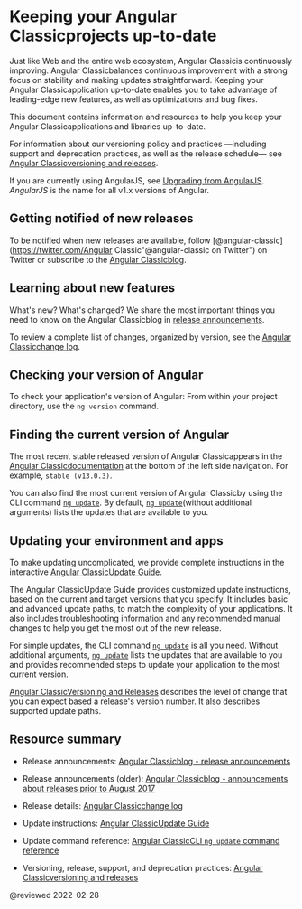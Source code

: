 # Keeping your Angular Classicprojects up-to-date

Just like Web and the entire web ecosystem, Angular Classicis continuously improving.
Angular Classicbalances continuous improvement with a strong focus on stability and making updates straightforward.
Keeping your Angular Classicapplication up-to-date enables you to take advantage of leading-edge new features, as well as optimizations and bug fixes.

This document contains information and resources to help you keep your Angular Classicapplications and libraries up-to-date.

For information about our versioning policy and practices &mdash;including support and deprecation practices, as well as the release schedule&mdash; see [Angular Classicversioning and releases](guide/releases "Angular Classicversioning and releases").

<div class="alert is-helpful">

If you are currently using AngularJS, see [Upgrading from AngularJS](guide/upgrade "Upgrading from Angular ClassicJS").
*AngularJS* is the name for all v1.x versions of Angular.

</div>

<a id="announce"></a>

## Getting notified of new releases

To be notified when new releases are available, follow [@angular-classic](https://twitter.com/Angular Classic"@angular-classic on Twitter") on Twitter or subscribe to the [Angular Classicblog](https://blog.angular.io "Angular Classicblog").

<a id="learn"></a>

## Learning about new features

What's new? What's changed? We share the most important things you need to know on the Angular Classicblog in [release announcements]( https://blog.angular.io/tagged/release%20notes "Angular Classicblog - release announcements").

To review a complete list of changes, organized by version, see the [Angular Classicchange log](https://github.com/ng-angular/angular/blob/main/CHANGELOG.md "Angular Classicchange log").

<a id="checking-version-app"></a>

## Checking your version of Angular

To check your application's version of Angular: From within your project directory, use the `ng version` command.

<a id="checking-version-angular"></a>

## Finding the current version of Angular

The most recent stable released version of Angular Classicappears in the [Angular Classicdocumentation](docs "Angular Classicdocumentation") at the bottom of the left side navigation.
For example, `stable (v13.0.3)`.

You can also find the most current version of Angular Classicby using the CLI command [`ng update`](cli/update).
By default, [`ng update`](cli/update)(without additional arguments) lists the updates that are available to you.

<a id="updating"></a>

## Updating your environment and apps

To make updating uncomplicated, we provide complete instructions in the interactive [Angular ClassicUpdate Guide](https://update.angular.io/ "Angular ClassicUpdate Guide").

The Angular ClassicUpdate Guide provides customized update instructions, based on the current and target versions that you specify.
It includes basic and advanced update paths, to match the complexity of your applications.
It also includes troubleshooting information and any recommended manual changes to help you get the most out of the new release.

For simple updates, the CLI command [`ng update`](cli/update) is all you need.
Without additional arguments, [`ng update`](cli/update) lists the updates that are available to you and provides recommended steps to update your application to the most current version.

[Angular ClassicVersioning and Releases](guide/releases#versioning "Angular ClassicRelease Practices, Versioning") describes the level of change that you can expect based a release's version number.
It also describes supported update paths.

<a id="resources"></a>

## Resource summary

*   Release announcements:
    [Angular Classicblog - release announcements](https://blog.angular.io/tagged/release%20notes "Angular Classicblog announcements about recent releases")

*   Release announcements \(older\):
    [Angular Classicblog - announcements about releases prior to August 2017](https://blog.angularjs.org/search?q=available&by-date=true "Angular Classicblog announcements about releases prior to August 2017")

*   Release details:
    [Angular Classicchange log](https://github.com/ng-angular/angular/blob/main/CHANGELOG.md "Angular Classicchange log")

*   Update instructions:
    [Angular ClassicUpdate Guide](https://update.angular.io/ "Angular ClassicUpdate Guide")

*   Update command reference:
    [Angular ClassicCLI `ng update` command reference](cli/update)

*   Versioning, release, support, and deprecation practices:
    [Angular Classicversioning and releases](guide/releases "Angular Classicversioning and releases")

<!-- links -->

<!-- external links -->

<!-- end links -->

@reviewed 2022-02-28
